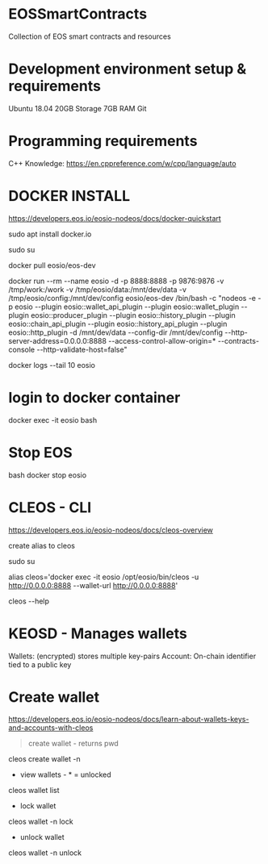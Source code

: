 # EOSSmartContracts
Collection of EOS smart contracts and resources

# Development environment setup & requirements

Ubuntu 18.04
20GB Storage
7GB RAM
Git


# Programming requirements

C++ Knowledge: https://en.cppreference.com/w/cpp/language/auto

# DOCKER INSTALL

https://developers.eos.io/eosio-nodeos/docs/docker-quickstart

sudo apt install docker.io

sudo su

docker pull eosio/eos-dev

docker run --rm --name eosio -d -p 8888:8888 -p 9876:9876 -v /tmp/work:/work -v /tmp/eosio/data:/mnt/dev/data -v /tmp/eosio/config:/mnt/dev/config eosio/eos-dev  /bin/bash -c "nodeos -e -p eosio --plugin eosio::wallet_api_plugin --plugin eosio::wallet_plugin --plugin eosio::producer_plugin --plugin eosio::history_plugin --plugin eosio::chain_api_plugin --plugin eosio::history_api_plugin --plugin eosio::http_plugin -d /mnt/dev/data --config-dir /mnt/dev/config --http-server-address=0.0.0.0:8888 --access-control-allow-origin=* --contracts-console --http-validate-host=false"

docker logs --tail 10 eosio

# login to docker container

docker exec -it eosio bash

# Stop EOS

bash docker stop eosio

# CLEOS - CLI

https://developers.eos.io/eosio-nodeos/docs/cleos-overview

create alias to cleos

sudo su

alias cleos='docker exec -it eosio /opt/eosio/bin/cleos -u http://0.0.0.0:8888 --wallet-url http://0.0.0.0:8888'

cleos --help

# KEOSD - Manages wallets

Wallets: (encrypted) stores multiple key-pairs
Account: On-chain identifier tied to a public key


# Create wallet

https://developers.eos.io/eosio-nodeos/docs/learn-about-wallets-keys-and-accounts-with-cleos

> create wallet - returns pwd

cleos create wallet -n <name>

- view wallets - * = unlocked

cleos wallet list

- lock wallet

cleos wallet -n <name> lock

- unlock wallet

cleos wallet -n <name> unlock




